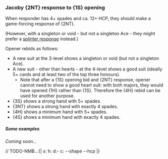 ### <a name="Jacoby_2NT_response_to_1S_opening"> Jacoby {2NT} response to {1S} opening

When responder has 4+ spades and ca. 12+ HCP, they should make a game-forcing response of {2NT}.

(However, with a singleton or void - but not a singleton Ace - they might prefer a [splinter response](#Splinter_responses_to_1S_opening) instead.)

Opener rebids as follows:

- A new suit at the 3-level shows a singleton or void (but not a singleton Ace).
- A new suit - other than hearts - at the 4-level shows a good suit (ideally 5+ cards and at least two of the top three honours).
    - Note that after a {1S} opening bid and {2NT} response, opener cannot need to show a good heart suit: with both majors, they would have opened {1H} rather than {1S}. Therefore the {4H} rebid can be used for another purpose.
- {3S} shows a strong hand with 5+ spades.
- {3NT} shows a strong hand with exactly 4 spades.
- {4H} shows a minimum hand with 5+ spades.
- {4S} shows a minimum hand with exactly 4 spades.

##### Some examples

_Coming soon..._

// TODO-NMB...{| s: h: d:- c: --shape --hcp |}
